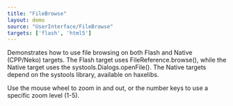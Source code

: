 ```yaml
---
title: "FileBrowse"
layout: demo
source: "UserInterface/FileBrowse"
targets: ['flash', 'html5']
---
```


Demonstrates how to use file browsing on both Flash and Native (CPP/Neko) targets. The Flash target uses FileReference.browse(), while the Native target uses the systools.Dialogs.openFile(). The Native targets depend on the systools library, available on haxelibs.

Use the mouse wheel to zoom in and out, or the number keys to use a specific zoom level (1-5).
